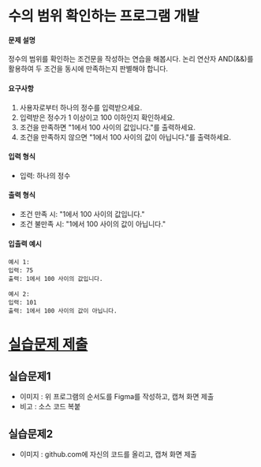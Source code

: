 
# 수의 범위 확인하는 프로그램 개발

#### 문제 설명

정수의 범위를 확인하는 조건문을 작성하는 연습을 해봅시다. 논리 연산자 AND(&&)를 활용하여 두 조건을 동시에 만족하는지 판별해야 합니다.

#### 요구사항

1. 사용자로부터 하나의 정수를 입력받으세요.
2. 입력받은 정수가 1 이상이고 100 이하인지 확인하세요.
3. 조건을 만족하면 "1에서 100 사이의 값입니다."를 출력하세요.
4. 조건을 만족하지 않으면 "1에서 100 사이의 값이 아닙니다."를 출력하세요.

#### 입력 형식

- 입력: 하나의 정수

#### 출력 형식

- 조건 만족 시: "1에서 100 사이의 값입니다."
- 조건 불만족 시: "1에서 100 사이의 값이 아닙니다."

#### 입출력 예시

```
예시 1:
입력: 75
출력: 1에서 100 사이의 값입니다.

예시 2:
입력: 101
출력: 1에서 100 사이의 값이 아닙니다.
```


# [실습문제 제출](../../../Notice/실습문제%20제출.md)

## 실습문제1

- 이미지 : 위 프로그램의 순서도를 Figma를 작성하고, 캡쳐 화면 제출
- 비고 : 소스 코드 복붙

## 실습문제2

- 이미지 : github.com에 자신의 코드를 올리고, 캡쳐 화면 제출
